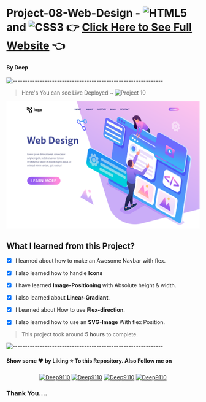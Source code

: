 # Project-08-Web-Design -  ![HTML5](https://img.shields.io/badge/-HTML5-E34F26?style=flat-square&logo=html5&logoColor=white) and ![CSS3](https://img.shields.io/badge/-CSS3-1572B6?style=flat-square&logo=css3)   :point_right: [Click Here to See Full Website](https://design-web.netlify.app/) :point_left:
#### By Deep 
![-------------------------------------------------------------](https://raw.githubusercontent.com/andreasbm/readme/master/assets/lines/rainbow.png)


> Here's You can see Live Deployed  ~  ![Project 10](https://img.shields.io/badge/Project-10-yellow)     

![Completed Website](images/Completed.png)

## What I learned from this Project?

- [X] I learned about how to make an Awesome Navbar with flex.
- [X] I also learned how to handle **Icons**
- [X] I have learned **Image-Positioning** with Absolute height & width.
- [X] I also learned about **Linear-Gradiant**.
- [X] I Learned about How to use **Flex-direction**.
- [X] I also learned how to use an **SVG-Image** With flex Position.


> This project took around **5 hours** to complete.

![-------------------------------------------------------------](https://raw.githubusercontent.com/andreasbm/readme/master/assets/lines/rainbow.png)

#### Show some ❤️ by Liking ⭐ To this Repository. Also Follow me on 

<p align="center">
  <a href="#" target="blank"><img align="center" src="https://raw.githubusercontent.com/rahuldkjain/github-profile-readme-generator/master/src/images/icons/Social/twitter.svg" alt="Deep9110" height="30" width="40" /></a>
<a href="https://www.linkedin.com/in/deepsundar-rout-52968b202/" target="blank"><img align="center" src="https://raw.githubusercontent.com/rahuldkjain/github-profile-readme-generator/master/src/images/icons/Social/linked-in-alt.svg" alt="Deep9110" height="30" width="40" /></a>
<a href="#" target="blank"><img align="center" src="https://raw.githubusercontent.com/rahuldkjain/github-profile-readme-generator/master/src/images/icons/Social/instagram.svg" alt="Deep9110" height="30" width="40" /></a>
  <a href="https://deep9110.hashnode.dev/" target="blank"><img align="center" src="https://img.shields.io/badge/Hashnode-2962FF?style=for-the-badge&logo=hashnode&logoColor=white" alt="Deep9110" height="30" width="60" /></a>
</p>

### Thank You....
